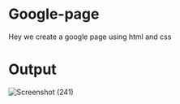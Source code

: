 # Google-page
Hey we create a google page using html and css 

# Output
![Screenshot (241)](https://user-images.githubusercontent.com/87972338/192938035-7391601f-f7b9-4de6-9690-ef57f6801296.png)
